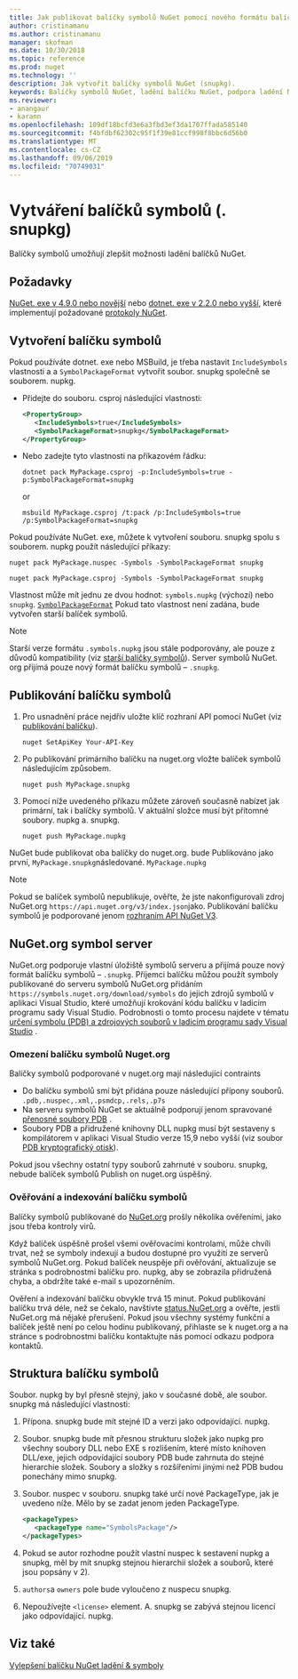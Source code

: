 ```yaml
---
title: Jak publikovat balíčky symbolů NuGet pomocí nového formátu balíčku symbolů '. snupkg ' | Microsoft Docs
author: cristinamanu
ms.author: cristinamanu
manager: skofman
ms.date: 10/30/2018
ms.topic: reference
ms.prod: nuget
ms.technology: ''
description: Jak vytvořit balíčky symbolů NuGet (snupkg).
keywords: Balíčky symbolů NuGet, ladění balíčku NuGet, podpora ladění NuGet, symboly balíčků, konvence balíčků symbolů
ms.reviewer:
- anangaur
- karann
ms.openlocfilehash: 109df18bcfd3e6a3fbd3ef3da1707ffada585140
ms.sourcegitcommit: f4bfdbf62302c95f1f39e81ccf998f8bbc6d56b0
ms.translationtype: MT
ms.contentlocale: cs-CZ
ms.lasthandoff: 09/06/2019
ms.locfileid: "70749031"
---
```

# <a name="creating-symbol-packages-snupkg"></a>Vytváření balíčků symbolů (. snupkg)

Balíčky symbolů umožňují zlepšit možnosti ladění balíčků NuGet.

## <a name="prerequisites"></a>Požadavky

[NuGet. exe v 4.9.0 nebo novější](https://www.nuget.org/downloads) nebo [dotnet. exe v 2.2.0 nebo vyšší](https://www.microsoft.com/net/download/dotnet-core/2.2), které implementují požadované [protokoly NuGet](../api/nuget-protocols.md).

## <a name="creating-a-symbol-package"></a>Vytvoření balíčku symbolů

Pokud používáte dotnet. exe nebo MSBuild, je třeba nastavit `IncludeSymbols` vlastnosti a a `SymbolPackageFormat` vytvořit soubor. snupkg společně se souborem. nupkg.

* Přidejte do souboru. csproj následující vlastnosti:

   ```xml
   <PropertyGroup>
      <IncludeSymbols>true</IncludeSymbols> 
      <SymbolPackageFormat>snupkg</SymbolPackageFormat> 
   </PropertyGroup>
   ```

* Nebo zadejte tyto vlastnosti na příkazovém řádku:

     ```cli
     dotnet pack MyPackage.csproj -p:IncludeSymbols=true -p:SymbolPackageFormat=snupkg
     ```

  or

  ```cli
  msbuild MyPackage.csproj /t:pack /p:IncludeSymbols=true /p:SymbolPackageFormat=snupkg
  ```

Pokud používáte NuGet. exe, můžete k vytvoření souboru. snupkg spolu s souborem. nupkg použít následující příkazy:

```
nuget pack MyPackage.nuspec -Symbols -SymbolPackageFormat snupkg

nuget pack MyPackage.csproj -Symbols -SymbolPackageFormat snupkg
```

Vlastnost může mít jednu ze dvou hodnot: `symbols.nupkg` (výchozí) nebo `snupkg`. [`SymbolPackageFormat`](/dotnet/core/tools/csproj#symbolpackageformat) Pokud tato vlastnost není zadána, bude vytvořen starší balíček symbolů.

> [!Note]
> Starší verze formátu `.symbols.nupkg` jsou stále podporovány, ale pouze z důvodů kompatibility (viz [starší balíčky symbolů](Symbol-Packages.md)). Server symbolů NuGet. org přijímá pouze nový formát balíčku symbolů – `.snupkg`.

## <a name="publishing-a-symbol-package"></a>Publikování balíčku symbolů

1. Pro usnadnění práce nejdřív uložte klíč rozhraní API pomocí NuGet (viz [publikování balíčku](../nuget-org/publish-a-package.md)).

    ```cli
    nuget SetApiKey Your-API-Key
    ```

1. Po publikování primárního balíčku na nuget.org vložte balíček symbolů následujícím způsobem.

    ```cli
    nuget push MyPackage.snupkg
    ```

1. Pomocí níže uvedeného příkazu můžete zároveň současně nabízet jak primární, tak i balíčky symbolů. V aktuální složce musí být přítomné soubory. nupkg a. snupkg.

    ```cli
    nuget push MyPackage.nupkg
    ```

NuGet bude publikovat oba balíčky do nuget.org. bude Publikováno jako první, `MyPackage.snupkg`následované. `MyPackage.nupkg`

> [!Note]
> Pokud se balíček symbolů nepublikuje, ověřte, že jste nakonfigurovali zdroj NuGet.org `https://api.nuget.org/v3/index.json`jako. Publikování balíčku symbolů je podporované jenom [rozhraním API NuGet V3](../api/overview.md#versioning).

## <a name="nugetorg-symbol-server"></a>NuGet.org symbol server

NuGet.org podporuje vlastní úložiště symbolů serveru a přijímá pouze nový formát balíčku symbolů – `.snupkg`. Příjemci balíčku můžou použít symboly publikované do serveru symbolů NuGet.org přidáním `https://symbols.nuget.org/download/symbols` do jejich zdrojů symbolů v aplikaci Visual Studio, které umožňují krokování kódu balíčku v ladicím programu sady Visual Studio. Podrobnosti o tomto procesu najdete v tématu [určení symbolu (PDB) a zdrojových souborů v ladicím programu sady Visual Studio](https://docs.microsoft.com/en-us/visualstudio/debugger/specify-symbol-dot-pdb-and-source-files-in-the-visual-studio-debugger?view=vs-2017) .

### <a name="nugetorg-symbol-package-constraints"></a>Omezení balíčku symbolů Nuget.org

Balíčky symbolů podporované v nuget.org mají následující contraints

- Do balíčku symbolů smí být přidána pouze následující přípony souborů. ```.pdb,.nuspec,.xml,.psmdcp,.rels,.p7s```
- Na serveru symbolů NuGet se aktuálně podporují jenom spravované [přenosné soubory PDB](https://github.com/dotnet/corefx/blob/master/src/System.Reflection.Metadata/specs/PortablePdb-Metadata.md) .
- Soubory PDB a přidružené knihovny DLL nupkg musí být sestaveny s kompilátorem v aplikaci Visual Studio verze 15,9 nebo vyšší (viz soubor [PDB kryptografický otisk](https://github.com/dotnet/roslyn/issues/24429)).

Pokud jsou všechny ostatní typy souborů zahrnuté v souboru. snupkg, nebude balíček symbolů Publish on nuget.org úspěšný.

### <a name="symbol-package-validation-and-indexing"></a>Ověřování a indexování balíčku symbolů

Balíčky symbolů publikované do [NuGet.org](https://www.nuget.org/) prošly několika ověřeními, jako jsou třeba kontroly virů.

Když balíček úspěšně prošel všemi ověřovacími kontrolami, může chvíli trvat, než se symboly indexují a budou dostupné pro využití ze serverů symbolů NuGet.org. Pokud balíček neuspěje při ověřování, aktualizuje se stránka s podrobnostmi balíčku pro. nupkg, aby se zobrazila přidružená chyba, a obdržíte také e-mail s upozorněním.

Ověření a indexování balíčku obvykle trvá 15 minut. Pokud publikování balíčku trvá déle, než se čekalo, navštivte [status.NuGet.org](https://status.nuget.org/) a ověřte, jestli NuGet.org má nějaké přerušení. Pokud jsou všechny systémy funkční a balíček ještě není po celou hodinu publikovaný, přihlaste se k nuget.org a na stránce s podrobnostmi balíčku kontaktujte nás pomocí odkazu podpora kontaktů.

## <a name="symbol-package-structure"></a>Struktura balíčku symbolů

Soubor. nupkg by byl přesně stejný, jako v současné době, ale soubor. snupkg má následující vlastnosti:

1) Přípona. snupkg bude mít stejné ID a verzi jako odpovídající. nupkg.
2) Soubor. snupkg bude mít přesnou strukturu složek jako nupkg pro všechny soubory DLL nebo EXE s rozlišením, které místo knihoven DLL/exe, jejich odpovídající soubory PDB bude zahrnuta do stejné hierarchie složek. Soubory a složky s rozšířeními jinými než PDB budou ponechány mimo snupkg.
3) Soubor. nuspec v souboru. snupkg také určí nové PackageType, jak je uvedeno níže. Mělo by se zadat jenom jeden PackageType.

   ```xml
   <packageTypes>
      <packageType name="SymbolsPackage"/>
   </packageTypes>
   ```

4) Pokud se autor rozhodne použít vlastní nuspec k sestavení nupkg a snupkg, měl by mít snupkg stejnou hierarchii složek a souborů, které jsou popsány v 2).
5) ```authors```a ```owners``` pole bude vyloučeno z nuspecu snupkg.
6) Nepoužívejte ```<license>``` element. A. snupkg se zabývá stejnou licencí jako odpovídající. nupkg.

## <a name="see-also"></a>Viz také

[Vylepšení balíčku NuGet ladění & symboly](https://github.com/NuGet/Home/wiki/NuGet-Package-Debugging-&-Symbols-Improvements)
